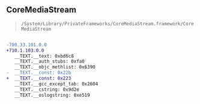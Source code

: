 ## CoreMediaStream

> `/System/Library/PrivateFrameworks/CoreMediaStream.framework/CoreMediaStream`

```diff

-700.33.101.0.0
+710.1.103.0.0
   __TEXT.__text: 0xbd6c8
   __TEXT.__auth_stubs: 0xfa0
   __TEXT.__objc_methlist: 0x6390
-  __TEXT.__const: 0x22b
+  __TEXT.__const: 0x223
   __TEXT.__gcc_except_tab: 0x2604
   __TEXT.__cstring: 0x9d2e
   __TEXT.__oslogstring: 0xe519

```
